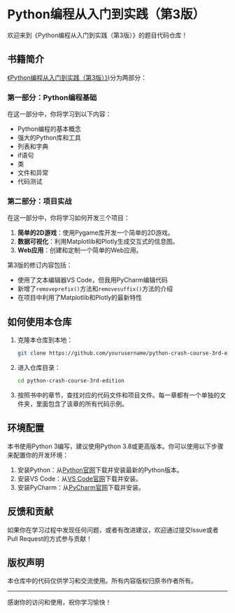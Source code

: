 # Python编程从入门到实践（第3版）

欢迎来到《Python编程从入门到实践（第3版）》的题目代码仓库！

## 书籍简介

[《Python编程从入门到实践（第3版）》](https://github.com/square1979/Some_Books/blob/main/Python/Python%E7%BC%96%E7%A8%8B%EF%BC%9A%E4%BB%8E%E5%85%A5%E9%97%A8%E5%88%B0%E5%AE%9E%E8%B7%B5%EF%BC%88%E7%AC%AC3%E7%89%88.pdf))分为两部分：

### 第一部分：Python编程基础

在这一部分中，你将学习到以下内容：

- Python编程的基本概念
- 强大的Python库和工具
- 列表和字典
- if语句
- 类
- 文件和异常
- 代码测试

### 第二部分：项目实战

在这一部分中，你将学习如何开发三个项目：

1. **简单的2D游戏**：使用Pygame库开发一个简单的2D游戏。
2. **数据可视化**：利用Matplotlib和Plotly生成交互式的信息图。
3. **Web应用**：创建和定制一个简单的Web应用。

第3版的修订内容包括：
- 使用了文本编辑器VS Code，但我用PyCharm编辑代码
- 新增了`removeprefix()`方法和`removesuffix()`方法的介绍
- 在项目中利用了Matplotlib和Plotly的最新特性

## 如何使用本仓库

1. 克隆本仓库到本地：
    ```bash
    git clone https://github.com/yourusername/python-crash-course-3rd-edition.git
    ```
2. 进入仓库目录：
    ```bash
    cd python-crash-course-3rd-edition
    ```
3. 按照书中的章节，查找对应的代码文件和项目文件。每一章都有一个单独的文件夹，里面包含了该章的所有代码示例。

## 环境配置

本书使用Python 3编写，建议使用Python 3.8或更高版本。你可以使用以下步骤来配置你的开发环境：

1. 安装Python：从[Python官网](https://www.python.org/)下载并安装最新的Python版本。
2. 安装VS Code：从[VS Code官网](https://code.visualstudio.com/)下载并安装。
3. 安装PyCharm：从[PyCharm官网](https://www.jetbrains.com/pycharm/)下载并安装。

## 反馈和贡献

如果你在学习过程中发现任何问题，或者有改进建议，欢迎通过提交Issue或者Pull Request的方式参与贡献！

## 版权声明

本仓库中的代码仅供学习和交流使用。所有内容版权归原书作者所有。

---

感谢你的访问和使用，祝你学习愉快！


